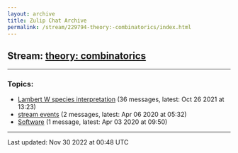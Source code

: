 ```yaml
---
layout: archive
title: Zulip Chat Archive
permalink: /stream/229794-theory:-combinatorics/index.html
---
```


## Stream: [theory: combinatorics](https://mattecapu.github.io/ct-zulip-archive/stream/229794-theory:-combinatorics/index.html)
---

### Topics:

* [Lambert W species interpretation](topic/topic_Lambert.20W.20species.20interpretation.html) (36 messages, latest: Oct 26 2021 at 13:23)
* [stream events](topic/topic_stream.20events.html) (2 messages, latest: Apr 06 2020 at 05:32)
* [Software](topic/topic_Software.html) (1 message, latest: Apr 03 2020 at 09:50)

<hr><p>Last updated: Nov 30 2022 at 00:48 UTC</p>